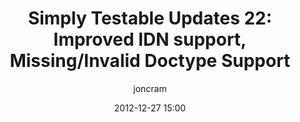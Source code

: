 ---
layout: default
title: "Simply Testable Updates 22: Improved IDN support, Missing/Invalid Doctype Support"
short_title: "Simply Testable Updates 22: IDN support, Invalid Doctype Support"
date: 2012-12-27 15:00
author: joncram
newsletter:
    issue_number: 22nd
    url: https://us5.campaign-archive1.com/?u=ac75e33d993d2b502e333ddd0&amp;id=7ca841c770
    closing_sentence: Expect the next in a week from now, January 3 2013.
    highlights:
        - Improved internationalised domain name support
        - Missing/invalid doctype declaration support
---